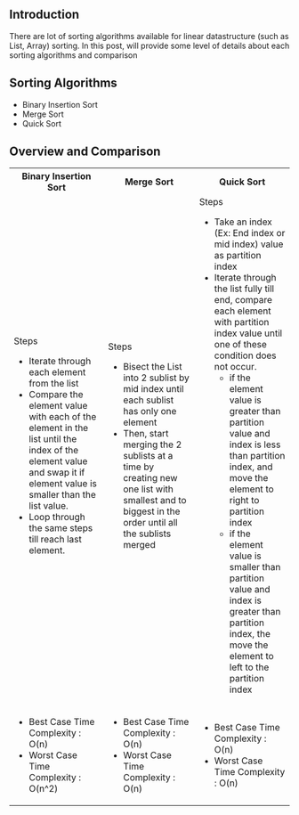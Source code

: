 ## Introduction 
There are lot of sorting algorithms available for linear datastructure (such as List, Array) sorting. In this post, will provide some level of details about each sorting algorithms and comparison

## Sorting Algorithms
* Binary Insertion Sort
* Merge Sort
* Quick Sort

## Overview and Comparison
<table >
  <tr>
    <th>Binary Insertion Sort</th>
    <th>Merge Sort</th>
    <th>Quick Sort</th>
  <tr>
  <tr>
    <td>
      <div>Steps</div>
      <ul>
        <li>Iterate through each element from the list</li>
        <li>Compare the element value with each of the element in the list until the index of the element value and swap it if element value is smaller than the list value. </li>
        <li>Loop through the same steps till reach last element.</li>
      </ul>
    </td>
    <td>
      <div>Steps</div>
      <ul>
        <li>Bisect the List into 2 sublist by mid index until each sublist has only one element</li>
        <li>Then, start merging the 2 sublists at a time by creating new one list with smallest and to biggest in the order until all the sublists merged</li>
      </ul>
    </td> 
    <td>
      <div>Steps</div>
      <ul>
        <li>Take an index (Ex: End index or mid index) value as partition index</li>
        <li>Iterate through the list fully till end, compare each element with partition index value until one of these condition does not occur. 
          <ul>
            <li>if the element value is greater than partition value and index is less than partition index, and move the element to right to partition index</li>
            <li>if the element value is smaller than partition value and index is greater than partition index, the move the element to left to the partition index</li>  
          </ul>
      </ul>
    </td> 
  </tr>
  <tr>
    <td>
      <ul>
        <li>Best Case Time Complexity : O(n)</li>
        <li>Worst Case Time Complexity : O(n^2)</li>
      </ul>
    </td>
    <td>
      <ul>
        <li>Best Case Time Complexity : O(n)</li>
        <li>Worst Case Time Complexity : O(n)</li>
      </ul>
    </td>
    <td>
      <ul>
        <li>Best Case Time Complexity : O(n)</li>
        <li>Worst Case Time Complexity : O(n)</li>
      </ul>
    </td>
  </tr>
</table>
